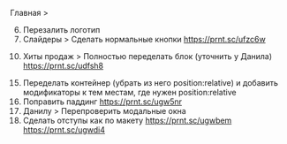 Главная > 
<!-- 1. Баннер наверху > Добавить пробелы https://prnt.sc/ufz0qq -->
<!-- 2. Сделать всплывашку при смене города https://prnt.sc/ufz15b -->
<!-- 3. Каталог > Доработать всплывашку при ховере в каталог, сделать как по макету https://prnt.sc/ufz2oh -->
<!-- 4. Мобильный каталог > Увеличить немного ширину, добавить стрелку к кнопке "Назад", сделать открытие каталога при нажатии на каталог внизу экрана -->
<!-- 5. Мобилка > Добавить горячие кнопки с модификатором active https://prnt.sc/ufz1ya  -->
6. Перезалить логотип 
7. Слайдеры > Сделать нормальные кнопки https://prnt.sc/ufzc6w
<!-- 8. Слайдер вверху страницы > Уменьшить скорость прокрутки в 2 раза и доработать как по макету https://prnt.sc/ufz6wb  -->
<!-- 9. Доработать блок https://prnt.sc/ufz82g -->
10. Хиты продаж > Полностью переделать блок (уточнить у Данила) https://prnt.sc/udfsh8
<!-- 11. Сделать ссылкой и сделать ховеры в блоке https://prnt.sc/ufzco7 -->
<!-- 12. Сделать отступы у блока как по макету https://prnt.sc/ufzcu9 -->
<!-- 13. Расставить z-index https://prnt.sc/ufze9t -->
<!-- 14. Javascript > Включать слайдеры и любые элементы через if -->
15. Переделать контейнер (убрать из него position:relative) и добавить модификаторы к тем местам, где нужен position:relative
16. Поправить паддинг https://prnt.sc/ugw5nr
17. Данилу > Перепроверить модальные окна
18. Сделать отступы как по макету https://prnt.sc/ugwbem https://prnt.sc/ugwdi4